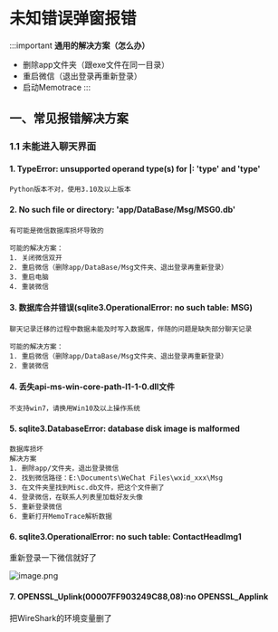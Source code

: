 # 未知错误弹窗报错

:::important
**通用的解决方案（怎么办）**
* 删除app文件夹（跟exe文件在同一目录）
* 重启微信（退出登录再重新登录）
* 启动Memotrace
:::

## 一、常见报错解决方案

### 1.1 未能进入聊天界面

#### 1. TypeError: unsupported operand type(s) for |: 'type' and 'type'

```text
Python版本不对，使用3.10及以上版本
```
#### 2. No such file or directory: 'app/DataBase/Msg/MSG0.db'
    
```text
有可能是微信数据库损坏导致的

可能的解决方案：
1. 关闭微信双开
2. 重启微信（删除app/DataBase/Msg文件夹、退出登录再重新登录）
3. 重启电脑
4. 重装微信
```

#### 3. 数据库合并错误(sqlite3.OperationalError: no such table: MSG)

```text
聊天记录迁移的过程中数据未能及时写入数据库，伴随的问题是缺失部分聊天记录

可能的解决方案：
1. 重启微信（删除app/DataBase/Msg文件夹、退出登录再重新登录）
2. 重装微信
```

#### 4. 丢失api-ms-win-core-path-l1-1-0.dll文件

```text
不支持win7，请换用Win10及以上操作系统
```

#### 5. sqlite3.DatabaseError: database disk image is malformed

```text
数据库损坏
解决方案
1. 删除app/文件夹，退出登录微信
2. 找到微信路径：E:\Documents\WeChat Files\wxid_xxx\Msg
3. 在文件夹里找到Misc.db文件，把这个文件删了
4. 登录微信，在联系人列表里加载好友头像
5. 重新登录微信
6. 重新打开MemoTrace解析数据
```

#### 6. sqlite3.OperationalError: no such table: ContactHeadImg1

重新登录一下微信就好了

![image.png](https://blog.lc044.love/static/img/a5dd90b7614ee0301e8c7a06d059bc48.image.webp)

#### 7. OPENSSL_Uplink(00007FF903249C88,08):no OPENSSL_Applink

把WireShark的环境变量删了